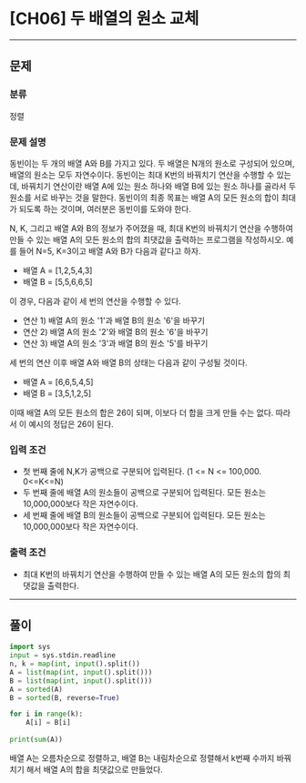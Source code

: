 # [CH06] 두 배열의 원소 교체

---
## 문제
### 분류
정렬

### 문제 설명
동빈이는 두 개의 배열 A와 B를 가지고 있다. 두 배열은 N개의 원소로 구성되어 있으며, 배열의 원소는 모두 자연수이다.
동빈이는 최대 K번의 바꿔치기 연산을 수행할 수 있는데, 바꿔치기 연산이란 배열 A에 있는 원소 하나와 배열 B에 있는 
원소 하나를 골라서 두 원소를 서로 바꾸는 것을 말한다. 동빈이의 최종 목표는 배열 A의 모든
원소의 합이 최대가 되도록 하는 것이며, 여러분은 동빈이를 도와야 한다.

N, K, 그리고 배열 A와 B의 정보가 주어졌을 때, 최대 K번의 바꿔치기 연산을 수행하여 만들 수 있는 
배열 A의 모든 원소의 합의 최댓값을 출력하는 프로그램을 작성하시오.
예를 들어 N=5, K=3이고 배열 A와 B가 다음과 같다고 하자.
- 배열 A = [1,2,5,4,3]
- 배열 B = [5,5,6,6,5]

이 경우, 다음과 같이 세 번의 연산을 수행할 수 있다.
- 연산 1) 배열 A의 원소 '1'과 배열 B의 원소 '6'을 바꾸기
- 연산 2) 배열 A의 원소 '2'와 배열 B의 원소 '6'을 바꾸기
- 연산 3) 배열 A의 원소 '3'과 배열 B의 원소 '5'를 바꾸기

세 번의 연산 이후 배열 A와 배열 B의 상태는 다음과 같이 구성될 것이다.
- 배열 A = [6,6,5,4,5]
- 배열 B = [3,5,1,2,5]

이때 배열 A의 모든 원소의 합은 26이 되며, 이보다 더 합을 크게 만들 수는 없다. 따라서 이 예시의 정답은 26이 된다.

### 입력 조건
- 첫 번째 줄에 N,K가 공백으로 구분되어 입력된다. (1 <= N <= 100,000. 0<=K<=N)
- 두 번째 줄에 배열 A의 원소들이 공백으로 구분되어 입력된다. 모든 원소는 10,000,000보다 작은 자연수이다.
- 세 번째 줄에 배열 B의 원소들이 공백으로 구분되어 입력된다. 모든 원소는 10,000,000보다 작은 자연수이다.

### 출력 조건
- 최대 K번의 바꿔치기 연산을 수행하여 만들 수 있는 배열 A의 모든 원소의 합의 최댓값을 출력한다.

---
## 풀이
```python
import sys
input = sys.stdin.readline
n, k = map(int, input().split())
A = list(map(int, input().split()))
B = list(map(int, input().split()))
A = sorted(A)
B = sorted(B, reverse=True)

for i in range(k):
    A[i] = B[i]
    
print(sum(A))
```
배열 A는 오름차순으로 정렬하고, 배열 B는 내림차순으로 정렬해서 k번째 수까지 바꿔치기 해서
배열 A의 합을 최댓값으로 만들었다.